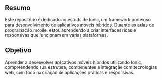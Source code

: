 ## Resumo

Este repositório é dedicado ao estudo de Ionic, um framework poderoso para desenvolvimento de aplicativos móveis
híbridos. Durante as aulas de programação mobile, estou aprendendo a criar interfaces ricas e responsivas que funcionam
em várias plataformas.

## Objetivo

Aprender a desenvolver aplicativos móveis híbridos utilizando Ionic, compreendendo sua estrutura, componentes e
integração com tecnologias web, com foco na criação de aplicações práticas e responsivas.

